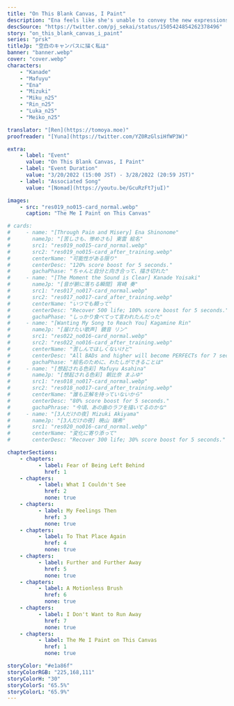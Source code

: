 ```yaml
---
title: "On This Blank Canvas, I Paint"
description: "Ena feels like she's unable to convey the new expressions Kanade and the others acquired. Wanting to create a painting worthy of Nightcord at 25, Ena considers going to an art class she was once in."
descSource: "https://twitter.com/pj_sekai/status/1505424854262378496"
story: "on_this_blank_canvas_i_paint"
series: "prsk"
titleJp: "空白のキャンバスに描く私は"
banner: "banner.webp"
cover: "cover.webp"
characters:
    - "Kanade"
    - "Mafuyu"
    - "Ena"
    - "Mizuki"
    - "Miku_n25"
    - "Rin_n25"
    - "Luka_n25"
    - "Meiko_n25"

translator: "[Ren](https://tomoya.moe)"
proofreader: "[Yuna](https://twitter.com/YZ0RzGlsiHfWP3W)"

extra:
    - label: "Event"
      value: "On This Blank Canvas, I Paint"
    - label: "Event Duration"
      value: "3/20/2022 (15:00 JST) - 3/28/2022 (20:59 JST)"
    - label: "Associated Song"
      value: "[Nomad](https://youtu.be/GcuRzFt7juI)"

images:
    - src: "res019_no015-card_normal.webp"
      caption: "The Me I Paint on This Canvas"

# cards:
#     - name: "[Through Pain and Misery] Ena Shinonome"
#       nameJp: "[苦しさも、惨めさも] 東雲 絵名"
#       src1: "res019_no015-card_normal.webp"
#       src2: "res019_no015-card_after_training.webp"
#       centerName: "可能性がある限り"
#       centerDesc: "120% score boost for 5 seconds."
#       gachaPhase: "ちゃんと自分と向き合って、描き切れた"
#     - name: "[The Moment the Sound is Clear] Kanade Yoisaki"
#       nameJp: "[音が腑に落ちる瞬間] 宵崎 奏"
#       src1: "res017_no017-card_normal.webp"
#       src2: "res017_no017-card_after_training.webp"
#       centerName: "いつでも頼って"
#       centerDesc: "Recover 500 life; 100% score boost for 5 seconds."
#       gachaPhase: "しっかり食べてって言われたんだった"
#     - name: "[Wanting My Song to Reach You] Kagamine Rin"
#       nameJp: "[届けたい歌声] 鏡音 リン"
#       src1: "res022_no016-card_normal.webp"
#       src2: "res022_no016-card_after_training.webp"
#       centerName: "苦しんでほしくないけど"
#       centerDesc: "All BADs and higher will become PERFECTs for 7 seconds; 100% score boost for 5 seconds."
#       gachaPhase: "絵名のために、わたしができることは"
#     - name: "[想起される色彩] Mafuyu Asahina"
#       nameJp: "[想起される色彩] 朝比奈 まふゆ"
#       src1: "res018_no017-card_normal.webp"
#       src2: "res018_no017-card_after_training.webp"
#       centerName: "誰も正解を持っていないから"
#       centerDesc: "80% score boost for 5 seconds."
#       gachaPhrase: "今頃、あの曲のラフを描いてるのかな"
#     - name: "[3人だけの夜] Mizuki Akiyama"
#       nameJp: "[3人だけの夜] 暁山 瑞希"
#       src1: "res020_no016-card_normal.webp"
#       centerName: "変化に寄り添って"
#       centerDesc: "Recover 300 life; 30% score boost for 5 seconds."

chapterSections:
    - chapters:
          - label: Fear of Being Left Behind
            href: 1
    - chapters:
          - label: What I Couldn't See
            href: 2
            none: true
    - chapters:
          - label: My Feelings Then
            href: 3
            none: true
    - chapters:
          - label: To That Place Again
            href: 4
            none: true
    - chapters:
          - label: Further and Further Away
            href: 5
            none: true
    - chapters:
          - label: A Motionless Brush
            href: 6
            none: true
    - chapters:
          - label: I Don't Want to Run Away
            href: 7
            none: true
    - chapters:
          - label: The Me I Paint on This Canvas
            href: 1
            none: true

storyColor: "#e1a86f"
storyColorRGB: "225,168,111"
storyColorH: "30"
storyColorS: "65.5%"
storyColorL: "65.9%"
---
```


